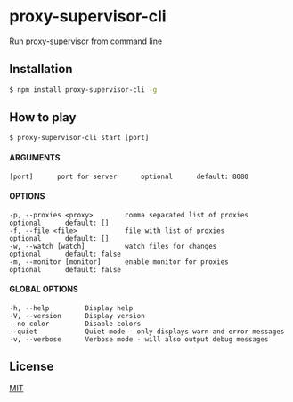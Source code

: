 # proxy-supervisor-cli
Run proxy-supervisor from command line

## Installation

```bash
$ npm install proxy-supervisor-cli -g
```

## How to play

    $ proxy-supervisor-cli start [port]

#### ARGUMENTS

    [port]      port for server      optional      default: 8080

#### OPTIONS

    -p, --proxies <proxy>        comma separated list of proxies      optional      default: []
    -f, --file <file>            file with list of proxies            optional      default: []
    -w, --watch [watch]          watch files for changes              optional      default: false
    -m, --monitor [monitor]      enable monitor for proxies           optional      default: false

#### GLOBAL OPTIONS

    -h, --help         Display help
    -V, --version      Display version
    --no-color         Disable colors
    --quiet            Quiet mode - only displays warn and error messages
    -v, --verbose      Verbose mode - will also output debug messages

## License

  [MIT](LICENSE)
